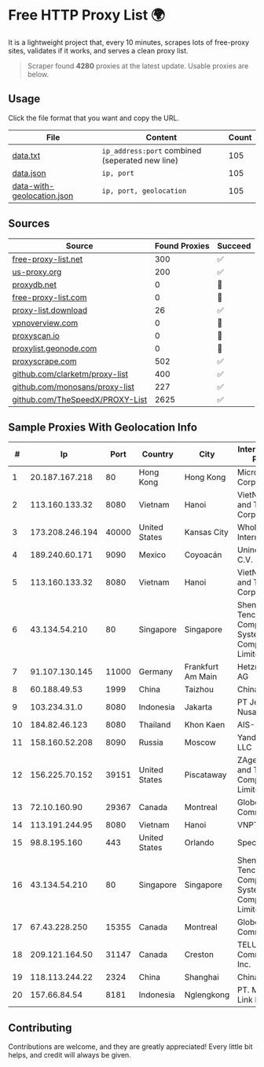 
# Free HTTP Proxy List 🌍

It is a lightweight project that, every 10 minutes, scrapes lots of free-proxy sites, validates if it works, and serves a clean proxy list.


> Scraper found **4280** proxies at the latest update. Usable proxies are below.

## Usage

Click the file format that you want and copy the URL.


|File|Content|Count|
|----|-------|-----|
|[data.txt](https://raw.githubusercontent.com/themiralay/Proxy-List-World/master/data.txt)|`ip_address:port` combined (seperated new line)|105|
|[data.json](https://raw.githubusercontent.com/themiralay/Proxy-List-World/master/data.json)|`ip, port`|105|
|[data-with-geolocation.json](https://raw.githubusercontent.com/themiralay/Proxy-List-World/master/data-with-geolocation.json)|`ip, port, geolocation`|105|

## Sources

|Source|Found Proxies|Succeed|
|------|-------------|-------|
|[free-proxy-list.net](https://free-proxy-list.net)|300|✅|
|[us-proxy.org](https://www.us-proxy.org)|200|✅|
|[proxydb.net](http://proxydb.net)|0|🚫|
|[free-proxy-list.com](https://free-proxy-list.com/?page=&port=&type%5B%5D=http&type%5B%5D=https&up_time=0&search=Search)|0|🚫|
|[proxy-list.download](https://www.proxy-list.download/HTTP)|26|✅|
|[vpnoverview.com](https://vpnoverview.com/privacy/anonymous-browsing/free-proxy-servers)|0|🚫|
|[proxyscan.io](https://www.proxyscan.io)|0|🚫|
|[proxylist.geonode.com](https://proxylist.geonode.com/api/proxy-list?limit=300&page=1&sort_by=lastChecked&sort_type=desc&protocols=http,https)|0|🚫|
|[proxyscrape.com](https://api.proxyscrape.com/v2/?request=displayproxies&protocol=http&timeout=10000&country=all&ssl=all&anonymity=all)|502|✅|
|[github.com/clarketm/proxy-list](https://raw.githubusercontent.com/clarketm/proxy-list/master/proxy-list-raw.txt)|400|✅|
|[github.com/monosans/proxy-list](https://raw.githubusercontent.com/monosans/proxy-list/main/proxies/http.txt)|227|✅|
|[github.com/TheSpeedX/PROXY-List](https://raw.githubusercontent.com/TheSpeedX/PROXY-List/master/http.txt)|2625|✅|


## Sample Proxies With Geolocation Info

|#|Ip|Port|Country|City|Internet Service Provider|
|-|--|----|-------|----|-------------------------|
|1|20.187.167.218|80|Hong Kong|Hong Kong|Microsoft Corporation|
|2|113.160.133.32|8080|Vietnam|Hanoi|VietNam Post and Telecom Corporation|
|3|173.208.246.194|40000|United States|Kansas City|WholeSale Internet|
|4|189.240.60.171|9090|Mexico|Coyoacán|Uninet S.A. de C.V.|
|5|113.160.133.32|8080|Vietnam|Hanoi|VietNam Post and Telecom Corporation|
|6|43.134.54.210|80|Singapore|Singapore|Shenzhen Tencent Computer Systems Company Limited|
|7|91.107.130.145|11000|Germany|Frankfurt Am Main|Hetzner Online AG|
|8|60.188.49.53|1999|China|Taizhou|Chinanet|
|9|103.234.31.0|8080|Indonesia|Jakarta|PT Jenius Lintas Nusantara|
|10|184.82.46.123|8080|Thailand|Khon Kaen|AIS-Fibre|
|11|158.160.52.208|8090|Russia|Moscow|Yandex.Cloud LLC|
|12|156.225.70.152|39151|United States|Piscataway|ZAgency Media and Technology Company Limited|
|13|72.10.160.90|29367|Canada|Montreal|GloboTech Communications|
|14|113.191.244.95|8080|Vietnam|Hanoi|VNPT|
|15|98.8.195.160|443|United States|Orlando|Spectrum|
|16|43.134.54.210|80|Singapore|Singapore|Shenzhen Tencent Computer Systems Company Limited|
|17|67.43.228.250|15355|Canada|Montreal|GloboTech Communications|
|18|209.121.164.50|31147|Canada|Creston|TELUS Communications Inc.|
|19|118.113.244.22|2324|China|Shanghai|Chinanet|
|20|157.66.84.54|8181|Indonesia|Nglengkong|PT. Menaksopal Link Nusantara|



## Contributing

Contributions are welcome, and they are greatly appreciated! Every
little bit helps, and credit will always be given.

